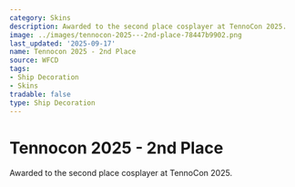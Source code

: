 ```yaml
---
category: Skins
description: Awarded to the second place cosplayer at TennoCon 2025.
image: ../images/tennocon-2025---2nd-place-78447b9902.png
last_updated: '2025-09-17'
name: Tennocon 2025 - 2nd Place
source: WFCD
tags:
- Ship Decoration
- Skins
tradable: false
type: Ship Decoration
---
```


# Tennocon 2025 - 2nd Place

Awarded to the second place cosplayer at TennoCon 2025.

